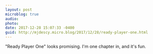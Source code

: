 ```yaml
---
layout: post
microblog: true
audio: 
photo: 
date: 2017-12-28 15:07:33 -0400
guid: http://mjdescy.micro.blog/2017/12/28/ready-player-one.html
---
```

"Ready Player One" looks promising. I'm one chapter in, and it's fun.

